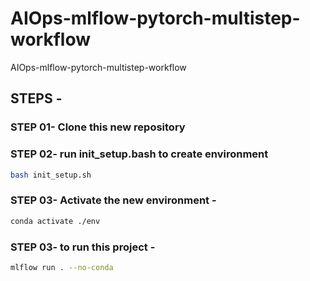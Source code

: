 # AIOps-mlflow-pytorch-multistep-workflow
AIOps-mlflow-pytorch-multistep-workflow

## STEPS -

### STEP 01- Clone this new repository

### STEP 02- run init_setup.bash to create environment
```bash 
bash init_setup.sh
```

### STEP 03- Activate the new environment - 
```bash
conda activate ./env
```

### STEP 03- to run this project -
```bash
mlflow run . --no-conda
```